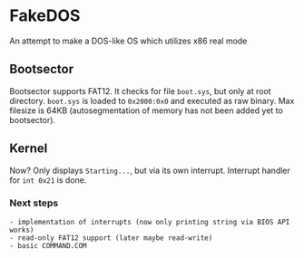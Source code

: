 # FakeDOS
An attempt to make a DOS-like OS which utilizes x86 real mode

## Bootsector
Bootsector supports FAT12. It checks for file `boot.sys`, but only at root directory.
`boot.sys` is loaded to `0x2000:0x0` and executed as raw binary. Max filesize is 64KB (autosegmentation of
memory has not been added yet to bootsector).

## Kernel
Now? Only displays `Starting...`, but via its own interrupt. Interrupt handler for `int 0x21` is done.

### Next steps
```
- implementation of interrupts (now only printing string via BIOS API works)
- read-only FAT12 support (later maybe read-write)
- basic COMMAND.COM
```

